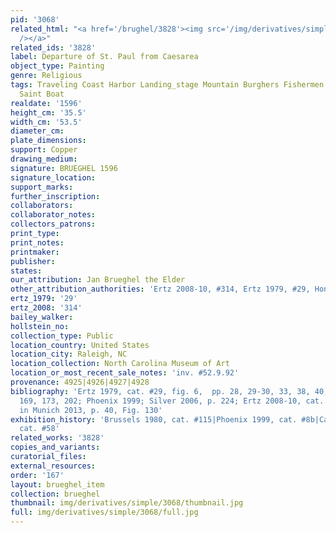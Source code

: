 ```yaml
---
pid: '3068'
related_html: "<a href='/brughel/3828'><img src='/img/derivatives/simple/3828/thumbnail.jpg'
  /></a>"
related_ids: '3828'
label: Departure of St. Paul from Caesarea
object_type: Painting
genre: Religious
tags: Traveling Coast Harbor Landing_stage Mountain Burghers Fishermen New_Testament
  Saint Boat
realdate: '1596'
height_cm: '35.5'
width_cm: '53.5'
diameter_cm: 
plate_dimensions: 
support: Copper
drawing_medium: 
signature: BRUEGHEL 1596
signature_location: 
support_marks: 
further_inscription: 
collaborators: 
collaborator_notes: 
collectors_patrons: 
print_type: 
print_notes: 
printmaker: 
publisher: 
states: 
our_attribution: Jan Brueghel the Elder
other_attribution_authorities: 'Ertz 2008-10, #314, Ertz 1979, #29, Honig database'
ertz_1979: '29'
ertz_2008: '314'
bailey_walker: 
hollstein_no: 
collection_type: Public
location_country: United States
location_city: Raleigh, NC
location_collection: North Carolina Museum of Art
location_or_most_recent_sale_notes: 'inv. #52.9.92'
provenance: 4925|4926|4927|4928
bibliography: 'Ertz 1979, cat. #29, fig. 6,  pp. 28, 29-30, 33, 38, 40, 78, 92, 93,
  169, 173, 202; Phoenix 1999; Silver 2006, p. 224; Ertz 2008-10, cat. #314; Ruby
  in Munich 2013, p. 40, Fig. 130'
exhibition_history: 'Brussels 1980, cat. #115|Phoenix 1999, cat. #8b|Cassel 2015,
  cat. #58'
related_works: '3828'
copies_and_variants: 
curatorial_files: 
external_resources: 
order: '167'
layout: brueghel_item
collection: brueghel
thumbnail: img/derivatives/simple/3068/thumbnail.jpg
full: img/derivatives/simple/3068/full.jpg
---
```

